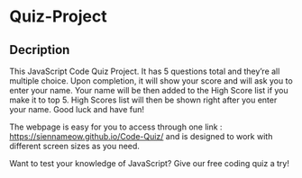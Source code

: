 # Quiz-Project

## Decription

This JavaScript Code Quiz Project.  It has 5 questions total and they’re all multiple choice. Upon completion, it will show your score and will ask you to enter your name.  Your name will be then added to the High Score list if you make it to top 5. High Scores list will then be shown right after you enter your name.  Good luck and have fun!

The webpage is easy for you to access through one link : https://siennameow.github.io/Code-Quiz/ and is designed to work with different screen sizes as you need.

Want to test your knowledge of JavaScript? Give our free coding quiz a try!


